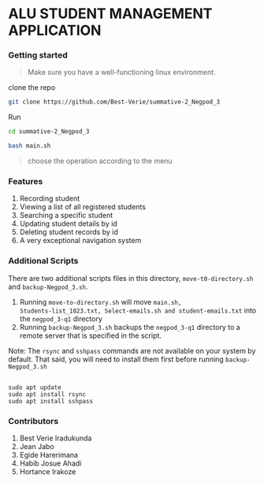 # ALU STUDENT MANAGEMENT APPLICATION 


### Getting started

> Make sure you have a well-functioning linux environment.

clone the repo

```bash
git clone https://github.com/Best-Verie/summative-2_Negpod_3
```
Run


``` bash
cd summative-2_Negpod_3
```

``` bash
bash main.sh
```

> choose the operation according to the menu

### Features

1. Recording student
2. Viewing a list of all registered students 
3. Searching a specific student
4. Updating student details by id
5. Deleting student records by id
6. A very exceptional navigation system

### Additional Scripts

There are two additional scripts files in this directory, <code>move-t0-directory.sh</code> and <code>backup-Negpod_3.sh</code>.
1. Running <code>move-to-directory.sh</code> will move <code>main.sh, Students-list_1023.txt, Select-emails.sh and student-emails.txt</code> into the <code>negpod_3-q1</code> directory
2. Running <code>backup-Negpod_3.sh</code> backups the <code>negpod_3-q1</code> directory to a remote server that is specified in the script.

Note: 
The <code>rsync</code> and <code>sshpass</code> commands are not available on your system by default. That said, you will need to install them first before running <code>backup-Negpod_3.sh</code>

<code>
sudo apt update
sudo apt install rsync
sudo apt install sshpass
</code>

### Contributors

1. Best Verie Iradukunda
2. Jean Jabo
3. Egide Harerimana
4. Habib Josue Ahadi
5. Hortance Irakoze
